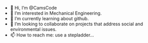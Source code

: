 - 👋 Hi, I’m @CamsCode
- 👀 I’m interested in Mechanical Engineering.
- 🌱 I’m currently learning about github.
- 💞️ I’m looking to collaborate on projects that address social and environmental issues.
- 📫 How to reach me: use a stepladder...

<!---
CamsCode/CamsCode is a ✨ special ✨ repository because its `README.md` (this file) appears on your GitHub profile.
You can click the Preview link to take a look at your changes.
--->
